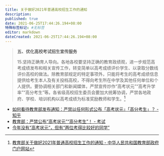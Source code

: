 ```yaml
---
title: 关于做好2021年普通高校招生工作的通知
description:
published: true
date: 2021-06-25T17:44:26.194+08:00
特殊标签标记: #无标签
editor: markdown
dateCreated: 2021-06-25T17:44:26.194+08:00
---
```


> **五、优化高校考试招生宣传服务**
>
> 15.坚持正确育人导向。各地各校要坚持正确的教育政绩观，进一步规范高考成绩发布和相关宣传工作，转变简单以高考成绩评价学生、以录取分数线评价高校的做法。除教育部规定的特定事项外，只能将考生的高考成绩信息提供给考生本人及有关投档高校，不得向考生所在中学及其他任何单位和个人提供。要协调相关部门和新闻媒体，严禁宣传炒作“高考状元”“高考升学率”“高分考生”等。各省级高校招生委员会要加大统筹协调，严禁各地政府、学校、培训机构以高考成绩为标准奖励教师和学生。[^tz_21gz]

[^tz_21gz]: [教育部关于做好2021年普通高校招生工作的通知 - 中华人民共和国教育部政府门户网站](https://web.archive.org/web/20210624100501/http://www.moe.gov.cn/srcsite/A15/moe_776/s3258/202102/t20210208_513027.html)

+ [如何看待教育部发布通知：严禁以任何形式公布「高考状元」「高分考生」？ - 知乎](https://web.archive.org/web/20210625094056/https://www.zhihu.com/question/443466003)
+ [教育部：严禁公布“高考状元”“高分考生”！ - 考试](https://web.archive.org/web/20210625094056/https://www.sohu.com/a/449597306_120640988)
+ [今年没有“高考状元”，但有“两位考得比较好的同学”](https://archive.is/WgET8 "https://www.guancha.cn/politics/2021_06_24_595698.shtml")

